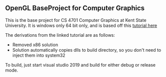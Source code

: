 ## OpenGL BaseProject for Computer Graphics ##
This is the base project for CS 4701 Computer Graphics at Kent State University.
It is windows only 64 bit only, and is based off this [tutorial here](https://heavenkong.blogspot.com/2018/03/opengl-installation-of-opengl-with.html)

The derivations from the linked tutorial are as follows:
* Removed x86 solution
* Solution automatically copies dlls to build directory, so you don't need to inject them into system32

To build, just start visual studio 2019 and build for either debug or release mode.
